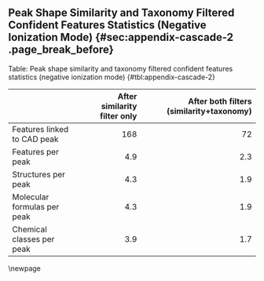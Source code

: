 ## Peak Shape Similarity and Taxonomy Filtered Confident Features Statistics (Negative Ionization Mode) {#sec:appendix-cascade-2 .page_break_before}

Table: Peak shape similarity and taxonomy filtered confident features statistics (negative ionization mode) {#tbl:appendix-cascade-2}

|                                 | After similarity filter only|After both filters (similarity+taxonomy) |
|:------------------------------- | ---------------------------:| ---------------------------:|
| Features linked to CAD peak     | 168                         | 72                          |
| Features per peak               | 4.9                         | 2.3                         | 
| Structures per peak             | 4.3                         | 1.9                         | 
| Molecular formulas per peak     | 4.3                         | 1.9                         | 
| Chemical classes per peak       | 3.9                         | 1.7                         | 

\newpage